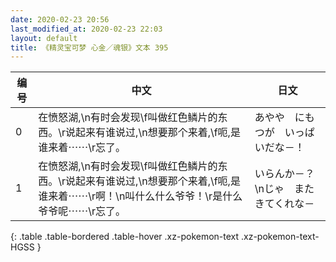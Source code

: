 ```yaml
---
date: 2020-02-23 20:56
last_modified_at: 2020-02-23 22:03
layout: default
title: 《精灵宝可梦 心金／魂银》文本 395
---
```

| 编号 | 中文 | 日文 |
| ---- | ---- | ---- |
| 0 | 在愤怒湖,\n有时会发现\f叫做红色鳞片的东西。\r说起来有谁说过,\n想要那个来着,\f呃,是谁来着⋯⋯\r忘了。 | あやや　にもつが　いっぱいだな－！ |
| 1 | 在愤怒湖,\n有时会发现\f叫做红色鳞片的东西。\r说起来有谁说过,\n想要那个来着,\f呃,是谁来着⋯⋯\r啊！\n叫什么什么爷爷！\r是什么爷爷呢⋯⋯\r忘了。 | いらんか－？\nじゃ　また　きてくれな－ |
{: .table .table-bordered .table-hover .xz-pokemon-text .xz-pokemon-text-HGSS }
